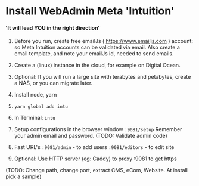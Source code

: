 
# Install WebAdmin Meta 'Intuition'

#### 'It will lead YOU in the right direction'

1. Before you run, create free emailJs ( https://www.emailjs.com ) account: so Meta Intuition accounts can be validated via email.
Also create a email template, and note your emailJs id, needed to send emails.

2. Create a (linux) instance in the cloud, for example on Digital Ocean. 

2. Optional: If you will run a large site with terabytes and petabytes, create a NAS, or you can migrate later.

3. Install node, yarn

4. `yarn global add intu`

5. In Terminal: `intu`

6. Setup configurations in the browser window `:9081/setup`
Remember your admin email and password. (TODO: Validate admin code)

7. Fast URL's
   `:9081/admin` - to add users
   `:9081/editors` - to edit site

8. Optional: Use HTTP server (eg: Caddy) to proxy :9081 to get https

(TODO: Change path, change port, extract CMS, eCom, Website. At install pick a sample)